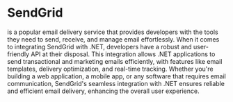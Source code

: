 # SendGrid
 is a popular email delivery service that provides developers with the tools they need to send, receive, and manage email effortlessly.
 When it comes to integrating SendGrid with .NET, developers have a robust and user-friendly API at their disposal. This integration allows 
.NET applications to send transactional and marketing emails efficiently, with features like email templates, delivery optimization, and real-time tracking. Whether you're building a web application, a mobile app, or any software that requires email communication, SendGrid's seamless integration with .NET ensures reliable and efficient email delivery, enhancing the overall user experience.
